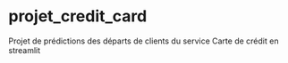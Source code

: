 # projet_credit_card
Projet de prédictions des départs de clients du service Carte de crédit en streamlit
